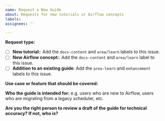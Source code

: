 ```yaml
---
name: Request a New Guide
about: Requests for new tutorials or Airflow concepts
labels:
assignees: ''

---
```


**Request type:**

- [ ] **New tutorial:**: Add the `docs-content` and `area/learn` labels to this issue.
- [ ] **New Airflow concept:**: Add the `docs-content` and `area/learn` label to this issue.
- [ ] **Addition to an existing guide**: Add the `area-learn` and `enhancement` labels to this issue.

**Use case or feature that should be covered:**

**Who the guide is intended for:**
e.g. users who are new to Airflow, users who are migrating from a legacy scheduler, etc.

**Are you the right person to review a draft of the guide for technical accuracy? If not, who is?**

